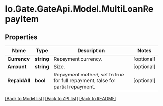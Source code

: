 
# Io.Gate.GateApi.Model.MultiLoanRepayItem

## Properties

Name | Type | Description | Notes
------------ | ------------- | ------------- | -------------
**Currency** | **string** | Repayment currency. | [optional] 
**Amount** | **string** | Size. | [optional] 
**RepaidAll** | **bool** | Repayment method, set to true for full repayment, false for partial repayment. | [optional] 

[[Back to Model list]](../README.md#documentation-for-models)
[[Back to API list]](../README.md#documentation-for-api-endpoints)
[[Back to README]](../README.md)

